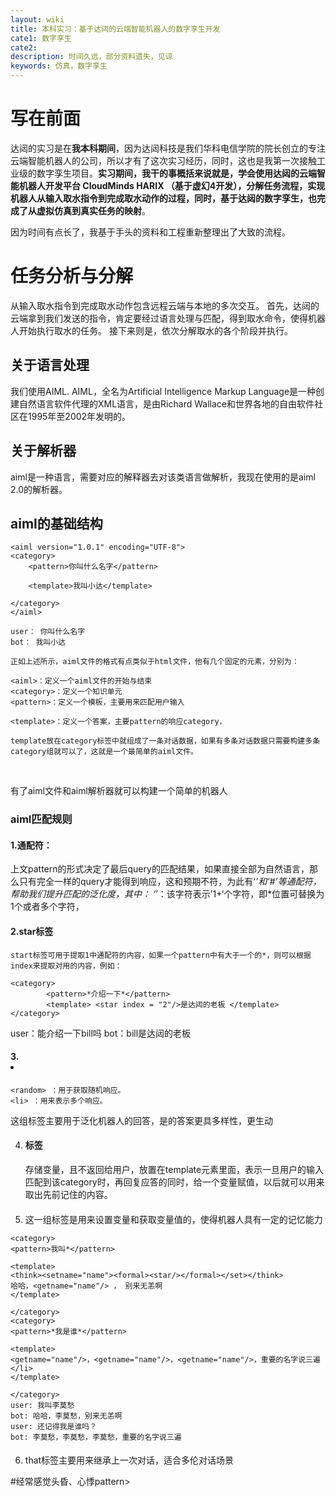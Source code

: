 ```yaml
---
layout: wiki
title: 本科实习：基于达闼的云端智能机器人的数字孪生开发
cate1: 数字孪生
cate2: 
description: 时间久远，部分资料遗失，见谅
keywords: 仿真，数字孪生
---
```












# 写在前面

达闼的实习是在**我本科期间**，因为达闼科技是我们华科电信学院的院长创立的专注云端智能机器人的公司，所以才有了这次实习经历，同时，这也是我第一次接触工业级的数字孪生项目。**实习期间，我干的事概括来说就是，学会使用达闼的云端智能机器人开发平台 CloudMinds HARIX （基于虚幻4开发），分解任务流程，实现机器人从输入取水指令到完成取水动作的过程，同时，基于达闼的数字孪生，也完成了从虚拟仿真到真实任务的映射**。



 因为时间有点长了，我基于手头的资料和工程重新整理出了大致的流程。



# 任务分析与分解



从输入取水指令到完成取水动作包含远程云端与本地的多次交互。 首先，达闼的云端拿到我们发送的指令，肯定要经过语言处理与匹配，得到取水命令，使得机器人开始执行取水的任务。 接下来则是，依次分解取水的各个阶段并执行。



## 关于语言处理



我们使用AIML. AIML，全名为Artificial Intelligence Markup Language是一种创建自然语言软件代理的XML语言，是由Richard Wallace和世界各地的自由软件社区在1995年至2002年发明的。
## 关于解析器
​	aiml是一种语言，需要对应的解释器去对该类语言做解析，我现在使用的是aiml 2.0的解析器。

## aiml的基础结构



```
<aiml version="1.0.1" encoding="UTF-8">
<category>
	<pattern>你叫什么名字</pattern>

	<template>我叫小达</template>

</category>
</aiml>
```



```
user： 你叫什么名字
bot： 我叫小达
```



	正如上述所示，aiml文件的格式有点类似于html文件，他有几个固定的元素，分别为：
```
<aiml>：定义一个aiml文件的开始与结束
<category>：定义一个知识单元
<pattern>：定义一个模板，主要用来匹配用户输入

<template>：定义一个答案，主要pattern的响应category，

template放在category标签中就组成了一条对话数据，如果有多条对话数据只需要构建多条category组就可以了，这就是一个最简单的aiml文件。
```

​	

有了aiml文件和aiml解析器就可以构建一个简单的机器人

### aiml匹配规则
#### 1.通配符：
上文pattern的形式决定了最后query的匹配结果，如果直接全部为自然语言，那么只有完全一样的query才能得到响应，这和预期不符，为此有‘*’和‘#’等通配符，帮助我们提升匹配的泛化度，其中：
‘*’：该字符表示’1+‘个字符，即*位置可替换为1个或者多个字符， 

#### 2.star标签

	start标签可用于提取1中通配符的内容，如果一个pattern中有大于一个的*，则可以根据index来提取对用的内容，例如：
```
<category> 
		<pattern>*介绍一下*</pattern> 
		<template> <star index = "2"/>是达闼的老板 </template> 
</category>
```

user：能介绍一下bill吗
bot：bill是达闼的老板

#### 3.<random> <li>

```
<random> ：用于获取随机响应。
<li> ：用来表示多个响应。
```

这组标签主要用于泛化机器人的回答，是的答案更具多样性，更生动


4. #### <think>标签

	存储变量，且不返回给用户，放置在template元素里面，表示一旦用户的输入匹配到该category时，再回复应答的同时，给一个变量赋值，以后就可以用<get name=”topic”/>来取出先前记住的内容。
5. #### <set><get>

	这一组标签是用来设置变量和获取变量值的，使得机器人具有一定的记忆能力
```
<category>
<pattern>我叫*</pattern>

<template>
<think><setname="name"><formal><star/></formal></set></think>
哈哈，<getname="name"/> ， 别来无恙啊
</template>

</category>
<category>
<pattern>*我是谁*</pattern>

<template>
<getname="name"/>，<getname="name"/>，<getname="name"/>，重要的名字说三遍</li>
</template>

</category>
user: 我叫李莫愁 
bot: 哈哈，李莫愁，别来无恙啊
user: 还记得我是谁吗？ 
bot: 李莫愁，李莫愁，李莫愁，重要的名字说三遍
```



6. #### <that>

	that标签主要用来继承上一次对话，适合多伦对话场景
<category>
<pattern>#经常感觉头昏、心悸pattern>

<template>最近有测量过血压吗</template>
<template>
</category>
<category>
<pattern>没测过</pattern>
<that>最近有测量过血压吗</that>
<template>建议去测一下</template>
</category>
user: 我最近经常感觉头昏、心悸
bot: 最近有测量过血压吗
user: 没测过
bot: 建议去测一下

7. #### <srai>

	srai标签的使用可帮助我们精简数据模板，主要是通过在一个template中引用某个pattern对应的template
	表示<srai>里面的话会被当作是用户输入，从新查找匹配模式，直到找到非<srai>定义的回复。例如： 
<srai>我 是 <star/></srai>，那么机器人会把“我 是 *”当作是用户输入来从新查找匹配模式。（PS：srai不能很好的匹配中文）



**对于取水指令，我们写好对应的AIML模板，上传云端，设置好云端对应的响应事件，就可以针对于相对随意的命令 如， “可以帮忙取水”，“来接个水”之类的做出正确的回应**。



##  取水任务的分解



**下面是Leader带我时做的流程图（Leader太强啦，笑~）**



*以下这个是结合硬件实体机器人的流程，环节包括CCU(云端中心)，RCU(机器人)，UE4客户端，UE4BP，UE服务器，UE4代理，语音识别代理，以及封装的蓝图事件（接待，导航，抓取，视觉）*





![抓取物品流程图](E:\bai\学习相关\add\add\抓取物品流程图.png)



而**实际我们需要做的只是，正确的在HARIX平台（也就是Unreal编辑器）中，梳理好封装的蓝图事件（接待，导航，抓取，视觉）的逻辑即可，类似于蓝图连连看**。



### 自定义蓝图事件接口一览表





*其他Unreal自带的就不放了，下面放一下HARIX平台自定义的蓝图接口一览*：



![image-20230316020432564](C:\Users\xue\AppData\Roaming\Typora\typora-user-images\image-20230316020432564.png)

![image-20230316020520811](C:\Users\xue\AppData\Roaming\Typora\typora-user-images\image-20230316020520811.png)





### 最终代码



# 视频实录：



<video src="E:\bai\学习相关\robot.mp4"></video>











# 真机同步





![image-20230316015106742](C:\Users\xue\AppData\Roaming\Typora\typora-user-images\image-20230316015106742.png)

放一张真机的图，别问为什么没有真机同步视频（当时拍了，时间太久了，这个视频丢了Orz）







# 心得





  ***达闼的这个数字孪生项目中，我遇到了人非常好的leader，同时，基于他们开发的（当时还在测试）HIRAX云端机器人平台，让本来对此了解不多的我，在梳理清楚实验的步骤和通信过程后，也能借助连连看系统，完成输入相关指令到执行的全过程，那种成就感我到现在还铭记于心。 这也是我对虚幻引擎，对虚拟现实，对图形学相关开始感兴趣的开始。***

  ***之后，研究生期间，我与数字孪生的缘分不断233，和组里真正的参与数字孪生的大型项目开发（详见 固定翼着舰平台）。 我也慢慢明白，对于这一类数字孪生的仿真平台，最重要的，也是最难做到的，其实是虚拟和现实的一致性。 比如，固定翼着舰平台的项目要求的至少软件在环的仿真标准。因为用于测试算法的仿真，底层实现必须是基于现实硬件的模拟，而不是简单的指定真值。没有这类考虑的仿真平台，注定只是作秀，不具有实际价值。  达闼的工作的挑战之处就是他开发的这个HARIX云端平台和实际机器人位姿，动作的同步。根据我实习的经历来看，在他设定的状态下，做的是相当好的。***